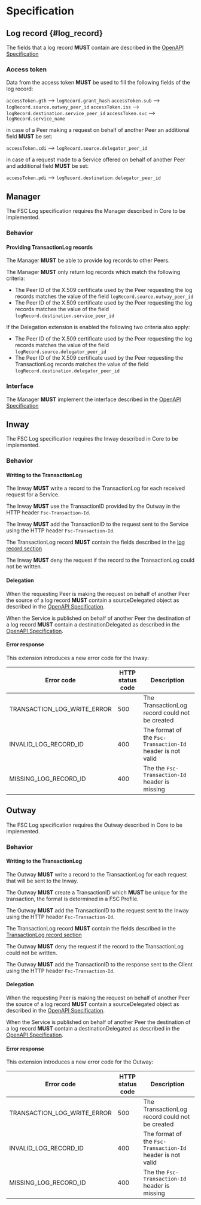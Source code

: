 # Specification

## Log record {#log_record}

The fields that a log record **MUST** contain are described in the [OpenAPI Specification](logging.yaml)

### Access token

Data from the access token **MUST** be used to fill the following fields of the log record:

`accessToken.gth` -->  `logRecord.grant_hash`
`accessToken.sub` -->  `logRecord.source.outway_peer_id`
`accessToken.iss` -->  `logRecord.destination.service_peer_id`
`accessToken.svc` -->  `logRecord.service_name`

in case of a Peer making a request on behalf of another Peer an additional field **MUST** be set:

`accessToken.cdi` --> `logRecord.source.delegator_peer_id`

in case of a request made to a Service offered on behalf of another Peer and additional field **MUST** be set:

`accessToken.pdi` --> `logRecord.destination.delegator_peer_id`

## Manager

The FSC Log specification requires the Manager described in Core to be implemented.

### Behavior

#### Providing TransactionLog records

The Manager **MUST** be able to provide log records to other Peers.

The Manager **MUST** only return log records which match the following criteria:

- The Peer ID of the X.509 certificate used by the Peer requesting the log records matches the value of the field `logRecord.source.outway_peer_id`
- The Peer ID of the X.509 certificate used by the Peer requesting the log records matches the value of the field `logRecord.destination.service_peer_id`

If the Delegation extension is enabled the following two criteria also apply:

- The Peer ID of the X.509 certificate used by the Peer requesting the log records matches the value of the field `logRecord.source.delegator_peer_id`
- The Peer ID of the X.509 certificate used by the Peer requesting the TransactionLog records matches the value of the field `logRecord.destination.delegator_peer_id`

### Interface

The Manager **MUST** implement the interface described in the [OpenAPI Specification](logging.yaml)

## Inway

The FSC Log specification requires the Inway described in Core to be implemented.

### Behavior

#### Writing to the TransactionLog

The Inway **MUST** write a record to the TransactionLog for each received request for a Service.

The Inway **MUST** use the TransactionID provided by the Outway in the HTTP header `Fsc-Transaction-Id`.

The Inway **MUST** add the TransactionID to the request sent to the Service using the HTTP header `Fsc-Transaction-Id`.

The TransactionLog record **MUST** contain the fields described in the [log record section](#log_record)

The Inway **MUST** deny the request if the record to the TransactionLog could not be written.

#### Delegation

When the requesting Peer is making the request on behalf of another Peer the source of a log record **MUST** contain a sourceDelegated object as described in the [OpenAPI Specification](logging.yaml).

When the Service is published on behalf of another Peer the destination of a log record **MUST** contain a destinationDelegated as described in the [OpenAPI Specification](logging.yaml).

#### Error response

This extension introduces a new error code for the Inway:

| Error code                  | HTTP status code | Description                                                |
|-----------------------------|------------------|------------------------------------------------------------|
| TRANSACTION_LOG_WRITE_ERROR | 500              | The TransactionLog record could not be created             |
| INVALID_LOG_RECORD_ID       | 400              | The format of the `Fsc-Transaction-Id` header is not valid |
| MISSING_LOG_RECORD_ID       | 400              | The the `Fsc-Transaction-Id` header is missing             |

## Outway

The FSC Log specification requires the Outway described in Core to be implemented.

### Behavior

#### Writing to the TransactionLog

The Outway **MUST** write a record to the TransactionLog for each request that will be sent to the Inway.

The Outway **MUST** create a TransactionID which **MUST** be unique for the transaction, the format is determined in a FSC Profile.

The Outway **MUST** add the TransactionID to the request sent to the Inway using the HTTP header `Fsc-Transaction-Id`.

The TransactionLog record **MUST** contain the fields described in the [TransactionLog record section](#transaction_log_record)

The Outway **MUST** deny the request if the record to the TransactionLog could not be written.

The Outway **MUST** add the TransactionID to the response sent to the Client using the HTTP header `Fsc-Transaction-Id`.

#### Delegation

When the requesting Peer is making the request on behalf of another Peer the source of a log record **MUST** contain a sourceDelegated object as described in the [OpenAPI Specification](logging.yaml).

When the Service is published on behalf of another Peer the destination of a log record **MUST** contain a destinationDelegated as described in the [OpenAPI Specification](logging.yaml).

#### Error response

This extension introduces a new error code for the Outway:

| Error code                                          | HTTP status code | Description                                                |
|-----------------------------------------------------|------------------|------------------------------------------------------------|
| TRANSACTION_LOG_WRITE_ERROR                       |  500             | The TransactionLog record could not be created             |
| INVALID_LOG_RECORD_ID       | 400              | The format of the `Fsc-Transaction-Id` header is not valid |
| MISSING_LOG_RECORD_ID       | 400              | The the `Fsc-Transaction-Id` header is missing             |
